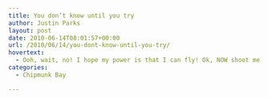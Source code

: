 ```yaml
---
title: You don’t know until you try
author: Justin Parks
layout: post
date: 2010-06-14T08:01:57+00:00
url: /2010/06/14/you-dont-know-until-you-try/
hovertext:
  - Ooh, wait, no! I hope my power is that I can fly! Ok, NOW shoot me!
categories:
  - Chipmunk Bay

---
```

